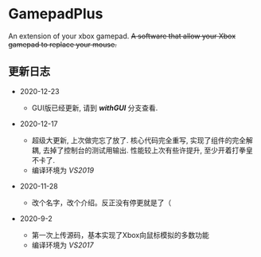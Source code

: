 # GamepadPlus
An extension of your xbox gamepad.
~~A software that allow your Xbox gamepad to replace your mouse.~~

## 更新日志
+ 2020-12-23
  + GUI版已经更新, 请到 ***withGUI*** 分支查看.

+ 2020-12-17
  + 超级大更新, 上次做完忘了放了. 核心代码完全重写, 实现了组件的完全解耦, 去掉了控制台的测试用输出. 性能较上次有些许提升, 至少开着打拳皇不卡了.
  + 编译环境为 *VS2019*

+ 2020-11-28
  + 改个名字，改个介绍。反正没有停更就是了（

+ 2020-9-2
  + 第一次上传源码，基本实现了Xbox向鼠标模拟的多数功能
  + 编译环境为 *VS2017*
